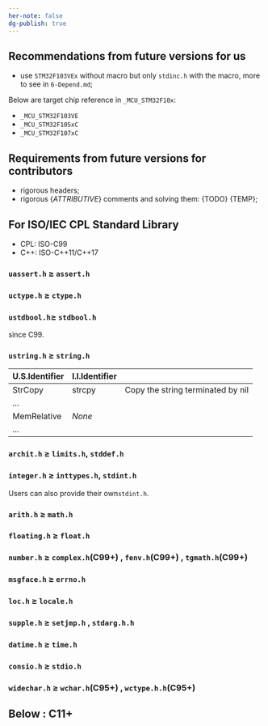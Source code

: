 ```yaml
---
her-note: false
dg-publish: true
---
```


## Recommendations from future versions for us

- use `STM32F103VEx` without macro but only `stdinc.h` with the macro, more to see in `6-Depend.md`;

Below are target chip reference in `_MCU_STM32F10x`:
- `_MCU_STM32F103VE`
- `_MCU_STM32F105xC`
- `_MCU_STM32F107xC`

## Requirements from future versions for contributors

- rigorous headers;
- rigorous {*ATTRIBUTIVE*} comments and solving them: {TODO} {TEMP};


## For ISO/IEC CPL Standard Library

- CPL: ISO-C99
- C++: ISO-C++11/C++17

### `uassert.h` ≥ `assert.h`



### `uctype.h` ≥ `ctype.h`



### `ustdbool.h`≥ `stdbool.h`

since C99.

### `ustring.h` ≥ `string.h`

| U.S.Identifier | I.I.Identifier |                                   |
| -------------- | -------------- | --------------------------------- |
| StrCopy        | strcpy         | Copy the string terminated by nil |
| ...            |                |                                   |
| MemRelative    | *None*         |                                   |
| ...            |                |                                   |

### `archit.h` ≥ `limits.h`, `stddef.h`

### `integer.h` ≥ `inttypes.h`, `stdint.h`

Users can also provide their own`stdint.h`.

### `arith.h` ≥ `math.h`

### `floating.h` ≥ `float.h`

### `number.h` ≥ `complex.h`(C99+) , `fenv.h`(C99+) , `tgmath.h`(C99+)

### `msgface.h` ≥ `errno.h`

### `loc.h` ≥ `locale.h`

### `supple.h` ≥ `setjmp.h`  , `stdarg.h.h`

### `datime.h` ≥ `time.h` 

### `consio.h` ≥ `stdio.h` 

### `widechar.h` ≥ `wchar.h`(C95+)  , `wctype.h.h`(C95+) 

## Below : C11+




